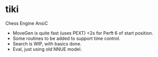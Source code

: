 # tiki
Chess Engine AnsiC

- MoveGen is quite fast (uses PEXT) <2s for Perft 6 of start position.
- Some routines to be added to support time control.
- Search is WIP, with basics done.
- Eval, just using old NNUE model.